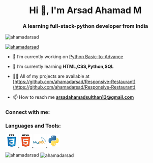 <h1 align="center">Hi 👋, I'm Arsad Ahamad M</h1>
<h3 align="center">A learning full-stack-python developer from India</h3>

<p align="left"> <img src="https://komarev.com/ghpvc/?username=ahamadarsad&label=Profile%20views&color=0e75b6&style=flat" alt="ahamadarsad" /> </p>

<p align="left"> <a href="https://github.com/ryo-ma/github-profile-trophy"><img src="https://github-profile-trophy.vercel.app/?username=ahamadarsad" alt="ahamadarsad" /></a> </p>

- 🔭 I’m currently working on [Python Basic-to-Advance](https://github.com/ahamadarsad/Python)

- 🌱 I’m currently learning **HTML,CSS,Python,SQL**

- 👨‍💻 All of my projects are available at [https://github.com/ahamadarsad/Responsive-Restaurant](https://github.com/ahamadarsad/Responsive-Restaurant)

- 📫 How to reach me **arsadahamadsulthan13@gmail.com**

<h3 align="left">Connect with me:</h3>
<p align="left">
</p>

<h3 align="left">Languages and Tools:</h3>
<p align="left"> <a href="https://www.w3schools.com/css/" target="_blank" rel="noreferrer"> <img src="https://raw.githubusercontent.com/devicons/devicon/master/icons/css3/css3-original-wordmark.svg" alt="css3" width="40" height="40"/> </a> <a href="https://www.w3.org/html/" target="_blank" rel="noreferrer"> <img src="https://raw.githubusercontent.com/devicons/devicon/master/icons/html5/html5-original-wordmark.svg" alt="html5" width="40" height="40"/> </a> <a href="https://www.mysql.com/" target="_blank" rel="noreferrer"> <img src="https://raw.githubusercontent.com/devicons/devicon/master/icons/mysql/mysql-original-wordmark.svg" alt="mysql" width="40" height="40"/> </a> <a href="https://www.python.org" target="_blank" rel="noreferrer"> <img src="https://raw.githubusercontent.com/devicons/devicon/master/icons/python/python-original.svg" alt="python" width="40" height="40"/> </a> </p>

<p><img align="left" src="https://github-readme-stats.vercel.app/api/top-langs?username=ahamadarsad&show_icons=true&locale=en&layout=compact" alt="ahamadarsad" /></p>

<p>&nbsp;<img align="center" src="https://github-readme-stats.vercel.app/api?username=ahamadarsad&show_icons=true&locale=en" alt="ahamadarsad" /></p>
